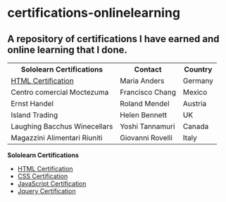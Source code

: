 # certifications-onlinelearning
<h2>A repository of certifications I have earned and online learning that I done.</h2>

<table>
  <tr>
    <th>Sololearn Certifications</th>
    <th>Contact</th>
    <th>Country</th>
  </tr>
  <tr>
    <td><a href="https://www.sololearn.com/Certificate/1014-324133/pdf/">HTML Certification</a></td>
    <td>Maria Anders</td>
    <td>Germany</td>
  </tr>
  <tr>
    <td>Centro comercial Moctezuma</td>
    <td>Francisco Chang</td>
    <td>Mexico</td>
  </tr>
  <tr>
    <td>Ernst Handel</td>
    <td>Roland Mendel</td>
    <td>Austria</td>
  </tr>
  <tr>
    <td>Island Trading</td>
    <td>Helen Bennett</td>
    <td>UK</td>
  </tr>
  <tr>
    <td>Laughing Bacchus Winecellars</td>
    <td>Yoshi Tannamuri</td>
    <td>Canada</td>
  </tr>
  <tr>
    <td>Magazzini Alimentari Riuniti</td>
    <td>Giovanni Rovelli</td>
    <td>Italy</td>
  </tr>
</table>

<strong>Sololearn Certifications</strong>
- <a href="https://www.sololearn.com/Certificate/1014-324133/pdf/">HTML Certification</a>
- <a href="https://www.sololearn.com/Certificate/1023-324133/pdf/">CSS Certification</a>
- <a href="https://www.sololearn.com/Certificate/1024-324133/pdf/">JavaScript Certification</a>
- <a href="https://www.sololearn.com/Certificate/1082-324133/pdf/">Jquery Certification</a>
